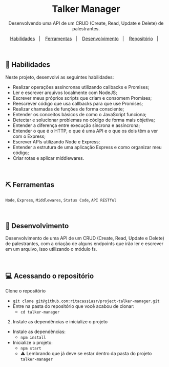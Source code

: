 <h1 align="center"> Talker Manager</h1>

<p align="center">
Desenvolvendo uma API de um CRUD (Create, Read, Update e Delete) de palestrantes.
</p>

<p align="center">
  <a href="#-habilidades">Habilidades</a>&nbsp;&nbsp;&nbsp;|&nbsp;&nbsp;&nbsp;
  <a href="#-ferramentas">Ferramentas</a>&nbsp;&nbsp;&nbsp;|&nbsp;&nbsp;&nbsp;
  <a href="#-desenvolvimento">Desenvolvimento</a>&nbsp;&nbsp;&nbsp;|&nbsp;&nbsp;&nbsp;
  <a href="#-acessando-repositório">Repositório</a>&nbsp;&nbsp;&nbsp;|&nbsp;&nbsp;&nbsp;
</p>

<br>

## 🚀 Habilidades

Neste projeto, desenvolvi as seguintes habilidades:

- Realizar operações assíncronas utilizando callbacks e Promises;
- Ler e escrever arquivos localmente com NodeJS;
- Escrever meus próprios scripts que criam e consomem Promises;
- Reescrever código que usa callbacks para que use Promises;
- Realizar chamadas de funções de forma consciente;
- Entender os conceitos básicos de como o JavaScript funciona;
- Detectar e solucionar problemas no código de forma mais objetiva;
- Entender a diferença entre execução síncrona e assíncrona;
- Entender o que é o HTTP, o que é uma API e o que os dois têm a ver com o Express;
- Escrever APIs utilizando Node e Express;
- Entender a estrutura de uma aplicação Express e como organizar meu código;
- Criar rotas e aplicar middlewares.

<br>


## ⛏ Ferramentas

`Node`, `Express`, `Middlewares`, `Status Code`, `API RESTful`

<br>

## 🧶 Desenvolvimento

Desenvolvimento de uma API de um CRUD (Create, Read, Update e Delete) de palestrantes, com a criação de alguns endpoints que irão ler e escrever em um arquivo, isso utilizando o módulo fs.

<br>

## 💻 Acessando o repositório

Clone o repositório
  * `git clone git@github.com:ritacassiasr/project-talker-manager.git`
  * Entre na pasta do repositório que você acabou de clonar:
    * `cd talker-manager`

2. Instale as dependências e inicialize o projeto
  * Instale as dependências:
    * `npm install`
  * Inicialize o projeto:
    * `npm start`
    * ⚠️ Lembrando que já deve se estar dentro da pasta do projeto `talker-manager`




